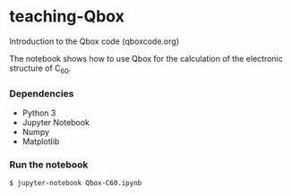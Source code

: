 # teaching-Qbox
Introduction to the Qbox code (qboxcode.org)

The notebook shows how to use Qbox for the calculation of the electronic structure of C<sub>60</sub>.<br>

### Dependencies
* Python 3 
* Jupyter Notebook
* Numpy
* Matplotlib 

### Run the notebook
```sh
$ jupyter-notebook Qbox-C60.ipynb
```
